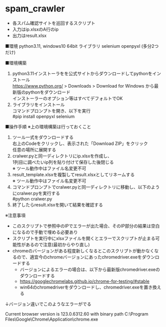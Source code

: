 # spam_crawler

- 各スパム確認サイトを巡回するスクリプト
- 入力はip.xlsxのA行のip  
- 出力はresult.xlsx  


■環境
python3.11, windows10 64bit
ライブラリ
selenium openpyxl 
(多分2つだけ)

■環境構築
1. python3.11インストーラをを公式サイトからダウンロードしてpythonをインストール <br>
https://www.python.org/ > Downloads > Download for Windows から最新版のpythonをダウンロード <br>
インストーラーのオプション等はすべてデフォルトでOK <br>
2. ライブラリをインストール <br>
コマンドプロンプトを開き、以下を実行 <br>
#pip install openpyxl selenium <br>

■操作手順  ※上の環境構築は行っておくこと
1. ツール一式をダウンロードする <br>
   右上のCodeをクリックし、表示された「Download ZIP」をクリック <br>
   任意の場所に展開する <br>
2. cralwer.pyと同一ディレクトリにip.xlsxを作成し、<br>
   1列目に調べたいip列を貼り付けて保存した後閉じる <br>
   ※ ツール動作中はファイル名変更不可
3. result_template.xlsxを複製してresult.xlsxとしてリネームする <br>
   ※ ツール動作中はファイル名変更不可
4. コマンドプロンプトでcralwer.pyと同一ディレクトリに移動し、以下のようにcralwer.pyを実行する <br>
   #python cralwer.py <br>
5. 終了したらresult.xlsxを開いて結果を確認する <br>


※注意事項
- このスクリプトで参照中のIPでエラーが出た場合、そのIP部分の結果は空白になるので手動で埋める必要あり
- スクリプトを実行中にxlsxファイルを開くとエラーでスクリプトが止まる可能性があるので注意(最初からやり直し)
- chromeのバージョンがある程度新しくなるとこのスクリプトが動かなくなるので、適宜今のchromeバージョンにあったchromedriver.exeをダウンロードする
  -   バージョンによるエラーの場合は、以下から最新版chromedriver.exeのダウンロードする
  -   https://googlechromelabs.github.io/chrome-for-testing/#stable
  -   win64のchromedriverをダウンロードし、chromedriver.exeを置き換える


↓バージョン違いでこのようなエラーがでる

Current browser version is 123.0.6312.60 with binary path C:\Program Files\Google\Chrome\Application\chrome.exe



